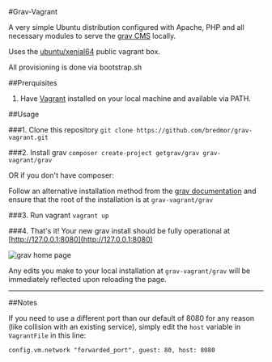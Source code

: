 #Grav-Vagrant

A very simple Ubuntu distribution configured with Apache, PHP and all necessary modules to serve the [grav CMS](https://getgrav.org) locally.

Uses the [ubuntu/xenial64](https://app.vagrantup.com/ubuntu/boxes/xenial64) public vagrant box. 

All provisioning is done via bootstrap.sh

##Prerquisites

1. Have [Vagrant](https://www.vagrantup.com/) installed on your local machine and available via PATH.

##Usage

###1. Clone this repository
`git clone https://github.com/bredmor/grav-vagrant.git`

###2. Install grav
`composer create-project getgrav/grav grav-vagrant/grav`

OR if you don't have composer: 

Follow an alternative installation method from the [grav documentation](https://learn.getgrav.org/basics/installation) and ensure that the root of the installation is at `grav-vagrant/grav`

###3. Run vagrant
`vagrant up`

###4. That's it!
Your new grav install should be fully operational at [http://127.0.0.1:8080](http://127.0.0.1:8080)

![grav home page](https://i.imgur.com/KKW9LzV.png)

Any edits you make to your local installation at `grav-vagrant/grav` will be immediately reflected upon reloading the page.


---

##Notes

If you need to use a different port than our default of 8080 for any reason (like collision with an existing service), simply edit the `host` variable in `VagrantFile` in this line: 

`config.vm.network "forwarded_port", guest: 80, host: 8080`